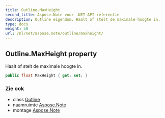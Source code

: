 ```yaml
---
title: Outline.MaxHeight
second_title: Aspose.Note voor .NET API-referentie
description: Outline eigendom. Haalt of stelt de maximale hoogte in.
type: docs
weight: 50
url: /nl/net/aspose.note/outline/maxheight/
---
```

## Outline.MaxHeight property

Haalt of stelt de maximale hoogte in.

```csharp
public float MaxHeight { get; set; }
```

### Zie ook

* class [Outline](../)
* naamruimte [Aspose.Note](../../outline/)
* montage [Aspose.Note](../../../)


